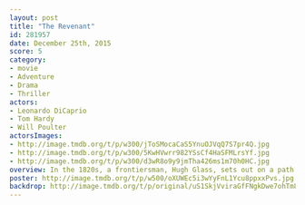 ```yaml
---
layout: post
title: "The Revenant"
id: 281957
date: December 25th, 2015
score: 5
category:
- movie
- Adventure
- Drama
- Thriller
actors:
- Leonardo DiCaprio
- Tom Hardy
- Will Poulter
actorsImages:
- http://image.tmdb.org/t/p/w300/jToSMocaCaS5YnuOJVqQ7S7pr4Q.jpg
- http://image.tmdb.org/t/p/w300/5KwHVwrr982YSsCf4HaSFMLrsYf.jpg
- http://image.tmdb.org/t/p/w300/d3wR8o9y9jmTha426ms1m70h0HC.jpg
overview: In the 1820s, a frontiersman, Hugh Glass, sets out on a path of vengeance against those who left him for dead after a bear mauling.
poster: http://image.tmdb.org/t/p/w500/oXUWEc5i3wYyFnL1Ycu8ppxxPvs.jpg
backdrop: http://image.tmdb.org/t/p/original/uS1SkjVviraGfFNgkDwe7ohTm8B.jpg
---
```

